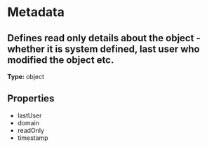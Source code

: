 # Metadata

## Defines read only details about the object - whether it is system defined, last user who modified the object etc.

**Type:** object

## Properties
* lastUser
* domain
* readOnly
* timestamp
